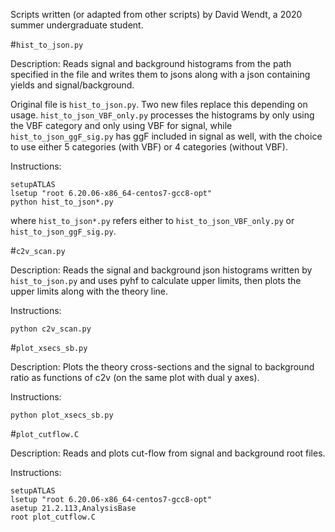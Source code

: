 Scripts written (or adapted from other scripts) by David Wendt, 
a 2020 summer undergraduate student.


#`hist_to_json.py`

Description:
Reads signal and background histograms from the
path specified in the file and writes them to jsons
along with a json containing yields and signal/background.

Original file is `hist_to_json.py`. Two new files replace this 
depending on usage. `hist_to_json_VBF_only.py` processes the 
histograms by only using the VBF category and only using VBF
for signal, while `hist_to_json_ggF_sig.py` has ggF included
in signal as well, with the choice to use either 5 categories 
(with VBF) or 4 categories (without VBF).

Instructions:
```
setupATLAS
lsetup "root 6.20.06-x86_64-centos7-gcc8-opt"
python hist_to_json*.py
```
where `hist_to_json*.py` refers either to `hist_to_json_VBF_only.py`
or `hist_to_json_ggF_sig.py`.

#`c2v_scan.py`

Description:
Reads the signal and background json histograms written
by `hist_to_json.py` and uses pyhf to calculate upper limits,
then plots the upper limits along with the theory line.

Instructions:
```
python c2v_scan.py
```

#`plot_xsecs_sb.py`

Description:
Plots the theory cross-sections and the signal to background
ratio as functions of c2v (on the same plot with dual y axes).

Instructions:
```
python plot_xsecs_sb.py
```

#`plot_cutflow.C`

Description:
Reads and plots cut-flow from signal and background root files. 

Instructions:
```
setupATLAS
lsetup "root 6.20.06-x86_64-centos7-gcc8-opt"
asetup 21.2.113,AnalysisBase
root plot_cutflow.C
```
